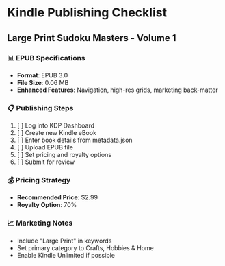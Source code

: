 # Kindle Publishing Checklist
## Large Print Sudoku Masters - Volume 1

### 📊 **EPUB Specifications**
- **Format**: EPUB 3.0
- **File Size**: 0.06 MB
- **Enhanced Features**: Navigation, high-res grids, marketing back-matter

### 📋 **Publishing Steps**
1. [ ] Log into KDP Dashboard
2. [ ] Create new Kindle eBook
3. [ ] Enter book details from metadata.json
4. [ ] Upload EPUB file
5. [ ] Set pricing and royalty options
6. [ ] Submit for review

### 💰 **Pricing Strategy**
- **Recommended Price**: $2.99
- **Royalty Option**: 70%

### 📈 **Marketing Notes**
- Include "Large Print" in keywords
- Set primary category to Crafts, Hobbies & Home
- Enable Kindle Unlimited if possible
